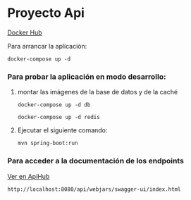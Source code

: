 # Proyecto Api

[Docker Hub](https://hub.docker.com/repository/docker/criselayala98/api/general)

Para arrancar la aplicación:     


`docker-compose up -d`


### Para probar la aplicación en modo desarrollo:

1. montar las imágenes de la base de datos y de la caché

   `docker-compose up -d db`

   `docker-compose up -d redis`
    
2. Ejecutar el siguiente comando:

   `mvn spring-boot:run`

### Para acceder a la documentación de los endpoints

[Ver en ApiHub](https://app.swaggerhub.com/apis/Criselayala/ApiDoc/1.0#/servers)


`http://localhost:8080/api/webjars/swagger-ui/index.html`



    